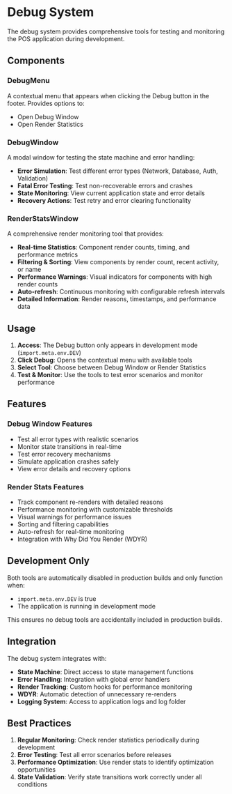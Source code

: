 # Debug System

The debug system provides comprehensive tools for testing and monitoring the POS application during development.

## Components

### DebugMenu

A contextual menu that appears when clicking the Debug button in the footer. Provides options to:

- Open Debug Window
- Open Render Statistics

### DebugWindow

A modal window for testing the state machine and error handling:

- **Error Simulation**: Test different error types (Network, Database, Auth, Validation)
- **Fatal Error Testing**: Test non-recoverable errors and crashes
- **State Monitoring**: View current application state and error details
- **Recovery Actions**: Test retry and error clearing functionality

### RenderStatsWindow

A comprehensive render monitoring tool that provides:

- **Real-time Statistics**: Component render counts, timing, and performance metrics
- **Filtering & Sorting**: View components by render count, recent activity, or name
- **Performance Warnings**: Visual indicators for components with high render counts
- **Auto-refresh**: Continuous monitoring with configurable refresh intervals
- **Detailed Information**: Render reasons, timestamps, and performance data

## Usage

1. **Access**: The Debug button only appears in development mode (`import.meta.env.DEV`)
2. **Click Debug**: Opens the contextual menu with available tools
3. **Select Tool**: Choose between Debug Window or Render Statistics
4. **Test & Monitor**: Use the tools to test error scenarios and monitor performance

## Features

### Debug Window Features

- Test all error types with realistic scenarios
- Monitor state transitions in real-time
- Test error recovery mechanisms
- Simulate application crashes safely
- View error details and recovery options

### Render Stats Features

- Track component re-renders with detailed reasons
- Performance monitoring with customizable thresholds
- Visual warnings for performance issues
- Sorting and filtering capabilities
- Auto-refresh for real-time monitoring
- Integration with Why Did You Render (WDYR)

## Development Only

Both tools are automatically disabled in production builds and only function when:

- `import.meta.env.DEV` is true
- The application is running in development mode

This ensures no debug tools are accidentally included in production builds.

## Integration

The debug system integrates with:

- **State Machine**: Direct access to state management functions
- **Error Handling**: Integration with global error handlers
- **Render Tracking**: Custom hooks for performance monitoring
- **WDYR**: Automatic detection of unnecessary re-renders
- **Logging System**: Access to application logs and log folder

## Best Practices

1. **Regular Monitoring**: Check render statistics periodically during development
2. **Error Testing**: Test all error scenarios before releases
3. **Performance Optimization**: Use render stats to identify optimization opportunities
4. **State Validation**: Verify state transitions work correctly under all conditions
